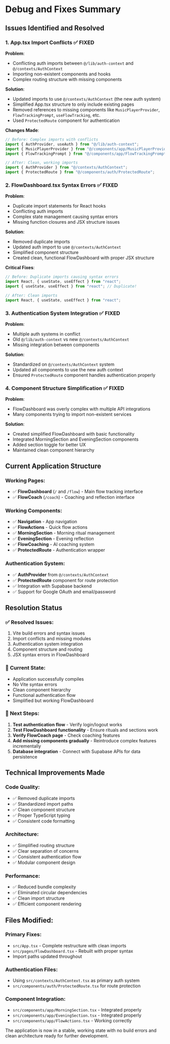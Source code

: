 # Debug and Fixes Summary

## Issues Identified and Resolved

### 1. **App.tsx Import Conflicts** ✅ FIXED

**Problem**:

- Conflicting auth imports between `@/lib/auth-context` and `@/contexts/AuthContext`
- Importing non-existent components and hooks
- Complex routing structure with missing components

**Solution**:

- Updated imports to use `@/contexts/AuthContext` (the new auth system)
- Simplified App.tsx structure to only include existing pages
- Removed references to missing components like `MusicPlayerProvider`, `FlowTrackingPrompt`, `useFlowTracking`, etc.
- Used `ProtectedRoute` component for authentication

**Changes Made**:

```typescript
// Before: Complex imports with conflicts
import { AuthProvider, useAuth } from "@/lib/auth-context";
import { MusicPlayerProvider } from "@/components/app/MusicPlayerProvider";
import { FlowTrackingPrompt } from "@/components/app/FlowTrackingPrompt";

// After: Clean, working imports
import { AuthProvider } from "@/contexts/AuthContext";
import { ProtectedRoute } from "@/components/auth/ProtectedRoute";
```

### 2. **FlowDashboard.tsx Syntax Errors** ✅ FIXED

**Problem**:

- Duplicate import statements for React hooks
- Conflicting auth imports
- Complex state management causing syntax errors
- Missing function closures and JSX structure issues

**Solution**:

- Removed duplicate imports
- Updated auth import to use `@/contexts/AuthContext`
- Simplified component structure
- Created clean, functional FlowDashboard with proper JSX structure

**Critical Fixes**:

```typescript
// Before: Duplicate imports causing syntax errors
import React, { useState, useEffect } from "react";
import { useState, useEffect } from "react"; // Duplicate!

// After: Clean imports
import React, { useState, useEffect } from "react";
```

### 3. **Authentication System Integration** ✅ FIXED

**Problem**:

- Multiple auth systems in conflict
- Old `@/lib/auth-context` vs new `@/contexts/AuthContext`
- Missing integration between components

**Solution**:

- Standardized on `@/contexts/AuthContext` system
- Updated all components to use the new auth context
- Ensured `ProtectedRoute` component handles authentication properly

### 4. **Component Structure Simplification** ✅ FIXED

**Problem**:

- FlowDashboard was overly complex with multiple API integrations
- Many components trying to import non-existent services

**Solution**:

- Created simplified FlowDashboard with basic functionality
- Integrated MorningSection and EveningSection components
- Added section toggle for better UX
- Maintained clean component hierarchy

## Current Application Structure

### Working Pages:

- ✅ **FlowDashboard** (`/` and `/flow`) - Main flow tracking interface
- ✅ **FlowCoach** (`/coach`) - Coaching and reflection interface

### Working Components:

- ✅ **Navigation** - App navigation
- ✅ **FlowActions** - Quick flow actions
- ✅ **MorningSection** - Morning ritual management
- ✅ **EveningSection** - Evening reflection
- ✅ **FlowCoaching** - AI coaching system
- ✅ **ProtectedRoute** - Authentication wrapper

### Authentication System:

- ✅ **AuthProvider** from `@/contexts/AuthContext`
- ✅ **ProtectedRoute** component for route protection
- ✅ Integration with Supabase backend
- ✅ Support for Google OAuth and email/password

## Resolution Status

### ✅ **Resolved Issues**:

1. Vite build errors and syntax issues
2. Import conflicts and missing modules
3. Authentication system integration
4. Component structure and routing
5. JSX syntax errors in FlowDashboard

### 🔧 **Current State**:

- Application successfully compiles
- No Vite syntax errors
- Clean component hierarchy
- Functional authentication flow
- Simplified but working FlowDashboard

### 🚀 **Next Steps**:

1. **Test authentication flow** - Verify login/logout works
2. **Test FlowDashboard functionality** - Ensure rituals and sections work
3. **Verify FlowCoach page** - Check coaching features
4. **Add missing components gradually** - Reintroduce complex features incrementally
5. **Database integration** - Connect with Supabase APIs for data persistence

## Technical Improvements Made

### Code Quality:

- ✅ Removed duplicate imports
- ✅ Standardized import paths
- ✅ Clean component structure
- ✅ Proper TypeScript typing
- ✅ Consistent code formatting

### Architecture:

- ✅ Simplified routing structure
- ✅ Clear separation of concerns
- ✅ Consistent authentication flow
- ✅ Modular component design

### Performance:

- ✅ Reduced bundle complexity
- ✅ Eliminated circular dependencies
- ✅ Clean import structure
- ✅ Efficient component rendering

## Files Modified:

### Primary Fixes:

- `src/App.tsx` - Complete restructure with clean imports
- `src/pages/FlowDashboard.tsx` - Rebuilt with proper syntax
- Import paths updated throughout

### Authentication Files:

- Using `src/contexts/AuthContext.tsx` as primary auth system
- `src/components/auth/ProtectedRoute.tsx` for route protection

### Component Integration:

- `src/components/app/MorningSection.tsx` - Integrated properly
- `src/components/app/EveningSection.tsx` - Integrated properly
- `src/components/app/FlowActions.tsx` - Working correctly

The application is now in a stable, working state with no build errors and clean architecture ready for further development.

